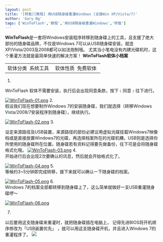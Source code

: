 ```yaml
---
layout: post
title: '[转载][教程] 用USB随身碟重灌Windows (支援Win XP/Vista/7)'
author: 'Gary Ng'
tags: ['WinToFlash','教程','用USB随身碟重灌Windows','转载']
---
```


  
**WinToFlash**是一套将Windows安装程序转移到随身碟上的工具，且支援了绝大部份的随身碟品牌，不仅是Windows
7可以从USB随身碟安装，就连XP/Vista/2003及2008都可以如法炮制哦。 尤其当小笔电没有内建光碟机时，这个重灌方法就是最简单快速的解决方案！
**WinToFlash软体小档案**
<table>
<colgroup>
<col width="50%" />
<col width="50%" />
</colgroup>
<tbody>
<tr class="odd">
<td align="left">软体分类 
系统工具 </td>
<td align="left">软体性质 
免费软体 </td>
</tr>
</tbody>
</table>

<!-- More -->

1.  
 WinToFlash
软体不需要安装，执行后会出现同意条款，按下﹝同意﹞往下进行。  

[![WinToFlash-01.png](http://pic.pimg.tw/pcuser/normal_4bf10be62da78.png "WinToFlash-01.png")](http://translate.googleusercontent.com/translate_c?act=url&hl=en&ie=UTF8&prev=_t&rurl=translate.google.com&sl=auto&tl=zh-CN&twu=1&u=http://pcuser.pixnet.net/album/photo/149947534&usg=ALkJrhiQ6cHzMBERFzLlXe05Mgps8zSSaA)
2.  
 假设我们现在想要制作Windows 7的安装随身碟，我们就选择〔转移Windows
Vista/2008/7安装程序到随身碟〕，继续执行。  

[![WinToFlash-02.png](http://pic.pimg.tw/pcuser/normal_4bf10bebceca5.png "WinToFlash-02.png")](http://translate.googleusercontent.com/translate_c?act=url&hl=en&ie=UTF8&prev=_t&rurl=translate.google.com&sl=auto&tl=zh-CN&twu=1&u=http://pcuser.pixnet.net/album/photo/149947549&usg=ALkJrhikYCzpFqqGjgMQVFrWkHa44lP6-Q)
3.  

设定来源路径及USB装置，来源路径的部份必建议用虚拟光碟挂载Windows7映像档或是直接放置Windows7的光碟，再选择档案所在的光碟机糟，USB则是选择你所使用的随身碟所在位置，随身碟若有资料记得要先做备份，往下可是会将随身碟格式化哦。 [![WinToFlash-03.png](http://pic.pimg.tw/pcuser/normal_4bf10bf7dd23f.png "WinToFlash-03.png")](http://translate.googleusercontent.com/translate_c?act=url&hl=en&ie=UTF8&prev=_t&rurl=translate.google.com&sl=auto&tl=zh-CN&twu=1&u=http://pcuser.pixnet.net/album/photo/149947574&usg=ALkJrhiuOyRa2YIQ0ujCBYMvRPUutjeveQ)
4.  
 开始进行后会出现2次要确认的讯息，然后就会开始格式化了。  

[![WinToFlash-04.png](http://pic.pimg.tw/pcuser/4bf10bff6cc71.png "WinToFlash-04.png")](http://translate.googleusercontent.com/translate_c?act=url&hl=en&ie=UTF8&prev=_t&rurl=translate.google.com&sl=auto&tl=zh-CN&twu=1&u=http://pcuser.pixnet.net/album/photo/149947587&usg=ALkJrhiLkZiTdN7pqLvvA_8DI6I6dOc0Ug)
5.  
 等候约3\~5分钟即完成转移，接下来就可以确认一下随身碟的档案。  

[![WinToFlash-05.png](http://pic.pimg.tw/pcuser/4bf10c04cf7e2.png "WinToFlash-05.png")](http://translate.googleusercontent.com/translate_c?act=url&hl=en&ie=UTF8&prev=_t&rurl=translate.google.com&sl=auto&tl=zh-CN&twu=1&u=http://pcuser.pixnet.net/album/photo/149947597&usg=ALkJrhiB7oqEKcbhrqG_DJtRbPB4anz_yg)
6.  
 Windows
7的档案全部都转移到随身碟上了，这么简单就做好一支USB重灌随身碟啰～  

[![WinToFlash-06.png](http://pic.pimg.tw/pcuser/normal_4bf10c0cbd22a.png "WinToFlash-06.png")](http://translate.googleusercontent.com/translate_c?act=url&hl=en&ie=UTF8&prev=_t&rurl=translate.google.com&sl=auto&tl=zh-CN&twu=1&u=http://pcuser.pixnet.net/album/photo/149947617&usg=ALkJrhjz-LdSu732aYUNdDMjIlcS0PoGWg)  
  
 7.  

以后要用这支随身碟来重灌时，就把随身碟插在电脑上， 记得先进BIOS将开机顺序修改为「USB装置优先」 ，就可以用这支随身碟开机，并且进入Windows
7的重灌程序了。
![](http://pic.pimg.tw/pcuser/4bf1257c8cfb0.png)
